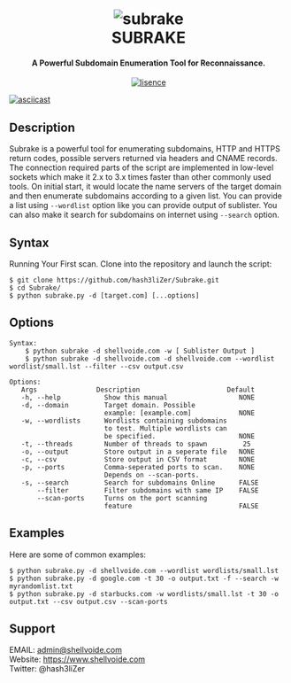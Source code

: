 <h1 align="center"> 
    <img src="https://user-images.githubusercontent.com/29171692/57194511-2a146000-6f61-11e9-82e3-b04e58d72ae7.png" alt="subrake" /> <br>    
    SUBRAKE
</h1>
<h4 align="center"> A Powerful Subdomain Enumeration Tool for Reconnaissance. </h4>
<p align="center">
    <a href="https://www.gnu.org/licenses/gpl-3.0" target="_blank"><img src="https://img.shields.io/badge/License-GPLv3-blue.svg" alt="lisence" /></a>
</p>

[![asciicast](https://asciinema.org/a/ccHuIkpEjVIVwpxIqkVASGW0N.svg)](https://asciinema.org/a/ccHuIkpEjVIVwpxIqkVASGW0N)

## Description
Subrake is a powerful tool for enumerating subdomains, HTTP and HTTPS return codes, possible servers returned via headers and
CNAME records. The connection required parts of the script are implemented in low-level sockets which make it 2.x to 3.x times faster
than other commonly used tools.  On initial start, it would locate the name servers of the target domain and then enumerate
subdomains according to a given list. You can provide a list using `--wordlist` option like you can provide output of sublister. You can also make it search for subdomains on internet using `--search` option.

## Syntax
Running Your First scan. Clone into the repository and launch the script: 
```
$ git clone https://github.com/hash3liZer/Subrake.git
$ cd Subrake/
$ python subrake.py -d [target.com] [...options]
```
## Options
```
Syntax: 
    $ python subrake -d shellvoide.com -w [ Sublister Output ]
    $ python subrake -d shellvoide.com -d shellvoide.com --wordlist wordlist/small.lst --filter --csv output.csv

Options:
   Args               Description                      Default
   -h, --help           Show this manual                  NONE
   -d, --domain         Target domain. Possible
                        example: [example.com]            NONE
   -w, --wordlists      Wordlists containing subdomains
                        to test. Multiple wordlists can
                        be specified.                     NONE                      
   -t, --threads        Number of threads to spawn         25
   -o, --output         Store output in a seperate file   NONE
   -c, --csv            Store output in CSV format        NONE
   -p, --ports          Comma-seperated ports to scan.    NONE
                        Depends on --scan-ports. 
   -s, --search         Search for subdomains Online      FALSE
       --filter         Filter subdomains with same IP    FALSE
       --scan-ports     Turns on the port scanning 
                        feature                           FALSE
```

## Examples
Here are some of common examples:
```
$ python subrake.py -d shellvoide.com --wordlist wordlists/small.lst
$ python subrake.py -d google.com -t 30 -o output.txt -f --search -w myrandomlist.txt
$ python subrake.py -d starbucks.com -w wordlists/small.lst -t 30 -o output.txt --csv output.csv --scan-ports
```

## Support
EMAIL: admin@shellvoide.com <br />
Website: https://www.shellvoide.com <br />
Twitter: @hash3liZer <br />

